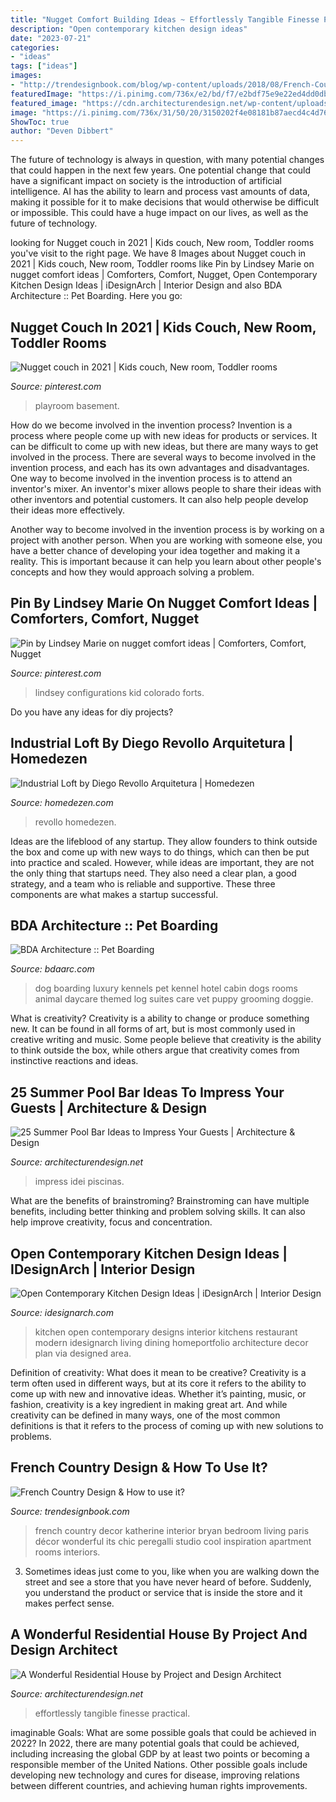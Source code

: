 ```yaml
---
title: "Nugget Comfort Building Ideas ~ Effortlessly Tangible Finesse Practical"
description: "Open contemporary kitchen design ideas"
date: "2023-07-21"
categories:
- "ideas"
tags: ["ideas"]
images:
- "http://trendesignbook.com/blog/wp-content/uploads/2018/08/French-Country-Design-6-700x1050.jpg"
featuredImage: "https://i.pinimg.com/736x/e2/bd/f7/e2bdf75e9e22ed4dd0db1c72a84dcc14.jpg"
featured_image: "https://cdn.architecturendesign.net/wp-content/uploads/2014/09/Summer-Pool-Bar-Ideas-11.jpg"
image: "https://i.pinimg.com/736x/31/50/20/3150202f4e08181b87aecd4c4d7600d4.jpg"
ShowToc: true
author: "Deven Dibbert"
---
```



The future of technology is always in question, with many potential changes that could happen in the next few years. One potential change that could have a significant impact on society is the introduction of artificial intelligence. AI has the ability to learn and process vast amounts of data, making it possible for it to make decisions that would otherwise be difficult or impossible. This could have a huge impact on our lives, as well as the future of technology.

	

		
looking for Nugget couch in 2021 | Kids couch, New room, Toddler rooms you've visit to the right page. We have 8 Images about Nugget couch in 2021 | Kids couch, New room, Toddler rooms like Pin by Lindsey Marie on nugget comfort ideas | Comforters, Comfort, Nugget, Open Contemporary Kitchen Design Ideas | iDesignArch | Interior Design and also BDA Architecture :: Pet Boarding. Here you go:
		
    
## Nugget Couch In 2021 | Kids Couch, New Room, Toddler Rooms

<img loading=lazy src="https://i.pinimg.com/736x/31/50/20/3150202f4e08181b87aecd4c4d7600d4.jpg" onerror="this.onerror=null;this.src='https://tse1.mm.bing.net/th?id=OIP.u9cdNNk_iRkihr648bShbAHaJy&amp;pid=15.1';" alt="Nugget couch in 2021 | Kids couch, New room, Toddler rooms">

_Source: pinterest.com_

>playroom basement. 

	

How do we become involved in the invention process?
Invention is a process where people come up with new ideas for products or services. It can be difficult to come up with new ideas, but there are many ways to get involved in the process. There are several ways to become involved in the invention process, and each has its own advantages and disadvantages.
One way to become involved in the invention process is to attend an inventor's mixer. An inventor's mixer allows people to share their ideas with other inventors and potential customers. It can also help people develop their ideas more effectively.

Another way to become involved in the invention process is by working on a project with another person. When you are working with someone else, you have a better chance of developing your idea together and making it a reality. This is important because it can help you learn about other people's concepts and how they would approach solving a problem.

    
## Pin By Lindsey Marie On Nugget Comfort Ideas | Comforters, Comfort, Nugget

<img loading=lazy src="https://i.pinimg.com/736x/e2/bd/f7/e2bdf75e9e22ed4dd0db1c72a84dcc14.jpg" onerror="this.onerror=null;this.src='https://tse1.mm.bing.net/th?id=OIP.KYzRmDSiTbG5Sfq7cuc16AHaHa&amp;pid=15.1';" alt="Pin by Lindsey Marie on nugget comfort ideas | Comforters, Comfort, Nugget">

_Source: pinterest.com_

>lindsey configurations kid colorado forts. 

	

Do you have any ideas for diy projects?

    
## Industrial Loft By Diego Revollo Arquitetura | Homedezen

<img loading=lazy src="http://www.homedezen.com/wp-content/uploads/2015/02/Industrial-Loft-by-Diego-Revollo-Arquitetura-11-810x543.jpg" onerror="this.onerror=null;this.src='https://tse3.mm.bing.net/th?id=OIP.yicrXyaSQFIQKu-hXheJNQHaE9&amp;pid=15.1';" alt="Industrial Loft by Diego Revollo Arquitetura | Homedezen">

_Source: homedezen.com_

>revollo homedezen. 

	

Ideas are the lifeblood of any startup. They allow founders to think outside the box and come up with new ways to do things, which can then be put into practice and scaled. However, while ideas are important, they are not the only thing that startups need. They also need a clear plan, a good strategy, and a team who is reliable and supportive. These three components are what makes a startup successful.

    
## BDA Architecture :: Pet Boarding

<img loading=lazy src="https://bdaarc.com/images/uploads/galleryphotos/j10-Luxury-Dog-Boarding-Log-Cabin.jpg" onerror="this.onerror=null;this.src='https://tse3.mm.bing.net/th?id=OIP.YxFy_hs3zJ4MMkgCwKW1tgHaKX&amp;pid=15.1';" alt="BDA Architecture :: Pet Boarding">

_Source: bdaarc.com_

>dog boarding luxury kennels pet kennel hotel cabin dogs rooms animal daycare themed log suites care vet puppy grooming doggie. 

	

What is creativity?
Creativity is a ability to change or produce something new. It can be found in all forms of art, but is most commonly used in creative writing and music. Some people believe that creativity is the ability to think outside the box, while others argue that creativity comes from instinctive reactions and ideas.

    
## 25 Summer Pool Bar Ideas To Impress Your Guests | Architecture &amp; Design

<img loading=lazy src="https://cdn.architecturendesign.net/wp-content/uploads/2014/09/Summer-Pool-Bar-Ideas-11.jpg" onerror="this.onerror=null;this.src='https://tse2.mm.bing.net/th?id=OIP.XjnKTNPHFo9kHbd3bDGQCQHaFj&amp;pid=15.1';" alt="25 Summer Pool Bar Ideas to Impress Your Guests | Architecture &amp; Design">

_Source: architecturendesign.net_

>impress idei piscinas. 

	

What are the benefits of brainstroming?
Brainstroming can have multiple benefits, including better thinking and problem solving skills. It can also help improve creativity, focus and concentration.

    
## Open Contemporary Kitchen Design Ideas | IDesignArch | Interior Design

<img loading=lazy src="http://www.idesignarch.com/wp-content/uploads/Open-Contemporary-Kitchen-Design_9.jpg" onerror="this.onerror=null;this.src='https://tse4.mm.bing.net/th?id=OIP.LF_ydsoKeA76MBs2HUcAawHaE6&amp;pid=15.1';" alt="Open Contemporary Kitchen Design Ideas | iDesignArch | Interior Design">

_Source: idesignarch.com_

>kitchen open contemporary designs interior kitchens restaurant modern idesignarch living dining homeportfolio architecture decor plan via designed area. 

	

Definition of creativity: What does it mean to be creative?
Creativity is a term often used in different ways, but at its core it refers to the ability to come up with new and innovative ideas. Whether it’s painting, music, or fashion, creativity is a key ingredient in making great art. And while creativity can be defined in many ways, one of the most common definitions is that it refers to the process of coming up with new solutions to problems.

    
## French Country Design &amp; How To Use It?

<img loading=lazy src="http://trendesignbook.com/blog/wp-content/uploads/2018/08/French-Country-Design-6-700x1050.jpg" onerror="this.onerror=null;this.src='https://tse4.mm.bing.net/th?id=OIP.ot7sNjkcUy0DV1rcOOmqZgHaLH&amp;pid=15.1';" alt="French Country Design &amp; How to use it?">

_Source: trendesignbook.com_

>french country decor katherine interior bryan bedroom living paris décor wonderful its chic peregalli studio cool inspiration apartment rooms interiors. 

	

3. Sometimes ideas just come to you, like when you are walking down the street and see a store that you have never heard of before. Suddenly, you understand the product or service that is inside the store and it makes perfect sense.

    
## A Wonderful Residential House By Project And Design Architect

<img loading=lazy src="https://cdn.architecturendesign.net/wp-content/uploads/2014/06/14264.jpg" onerror="this.onerror=null;this.src='https://tse3.mm.bing.net/th?id=OIP.dS9AsQ5z_zzk98X70KT4-AHaLE&amp;pid=15.1';" alt="A Wonderful Residential House by Project and Design Architect">

_Source: architecturendesign.net_

>effortlessly tangible finesse practical. 

	

imaginable Goals: What are some possible goals that could be achieved in 2022?
In 2022, there are many potential goals that could be achieved, including increasing the global GDP by at least two points or becoming a responsible member of the United Nations. Other possible goals include developing new technology and cures for disease, improving relations between different countries, and achieving human rights improvements.

